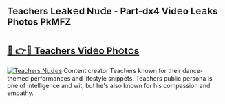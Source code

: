 ## Teachers Le𝚊k𝚎d N𝚞𝚍e - Part-dx4 Vid𝚎o Le𝚊ks Photos PkMFZ

# <h2><a href="http://fbfz54c.evod.top/?m=Teachers">🔗 👉🔴 Teachers Vid𝚎o Ph𝚘t𝚘s</a></h2>

[![Teachers N𝚞d𝚎s](https://i.imgur.com/8V9OHl7.gif)](http://fbfz54c.evod.top/?m=Teachers)
Content creator Teachers known for their dance-themed performances and lifestyle snippets. Teachers public persona is one of intelligence and wit, but he's also known for his compassion and empathy. 
